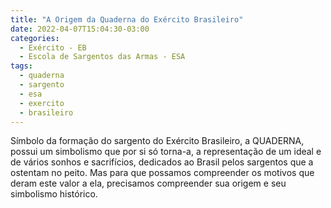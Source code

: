 ```yaml
---
title: "A Origem da Quaderna do Exército Brasileiro"
date: 2022-04-07T15:04:30-03:00
categories:
  - Exército - EB
  - Escola de Sargentos das Armas - ESA
tags:
  - quaderna
  - sargento
  - esa
  - exercito
  - brasileiro
---
```

Símbolo da formação do sargento do Exército Brasileiro, a QUADERNA, possui um simbolismo que por si só torna-a, a representação de um ideal e de vários sonhos e sacrifícios, dedicados ao Brasil pelos sargentos que a ostentam no peito. Mas para que possamos compreender os motivos que deram este valor a ela, precisamos compreender sua origem e seu simbolismo histórico.

